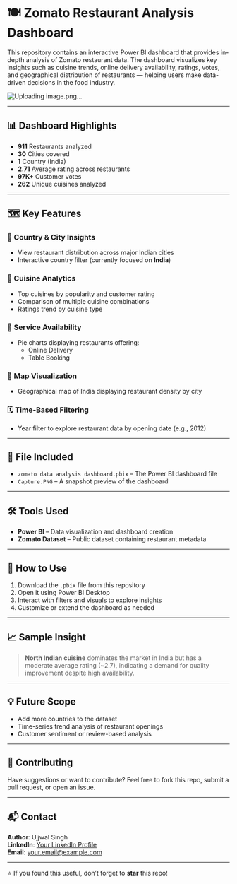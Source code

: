 # 🍽️ Zomato Restaurant Analysis Dashboard

This repository contains an interactive Power BI dashboard that provides in-depth analysis of Zomato restaurant data. The dashboard visualizes key insights such as cuisine trends, online delivery availability, ratings, votes, and geographical distribution of restaurants — helping users make data-driven decisions in the food industry.

![Uploading image.png…]()

---

## 📊 Dashboard Highlights

- **911** Restaurants analyzed  
- **30** Cities covered  
- **1** Country (India)  
- **2.71** Average rating across restaurants  
- **97K+** Customer votes  
- **262** Unique cuisines analyzed

---

## 🗺️ Key Features

### 📌 Country & City Insights
- View restaurant distribution across major Indian cities
- Interactive country filter (currently focused on **India**)

### 🍱 Cuisine Analytics
- Top cuisines by popularity and customer rating
- Comparison of multiple cuisine combinations
- Ratings trend by cuisine type

### 🚚 Service Availability
- Pie charts displaying restaurants offering:
  - Online Delivery
  - Table Booking

### 🧭 Map Visualization
- Geographical map of India displaying restaurant density by city

### 🗓️ Time-Based Filtering
- Year filter to explore restaurant data by opening date (e.g., 2012)

---

## 📁 File Included

- `zomato data analysis dashboard.pbix` – The Power BI dashboard file
- `Capture.PNG` – A snapshot preview of the dashboard

---

## 🛠️ Tools Used

- **Power BI** – Data visualization and dashboard creation
- **Zomato Dataset** – Public dataset containing restaurant metadata

---

## 🚀 How to Use

1. Download the `.pbix` file from this repository
2. Open it using Power BI Desktop
3. Interact with filters and visuals to explore insights
4. Customize or extend the dashboard as needed

---

## 📈 Sample Insight

> **North Indian cuisine** dominates the market in India but has a moderate average rating (~2.7), indicating a demand for quality improvement despite high availability.

---

## 💡 Future Scope

- Add more countries to the dataset
- Time-series trend analysis of restaurant openings
- Customer sentiment or review-based analysis

---

## 🤝 Contributing

Have suggestions or want to contribute? Feel free to fork this repo, submit a pull request, or open an issue.

---

## 📬 Contact

**Author**: Ujjwal Singh  
**LinkedIn**: [Your LinkedIn Profile](https://www.linkedin.com)  
**Email**: your.email@example.com

---

⭐️ If you found this useful, don’t forget to **star** this repo!
